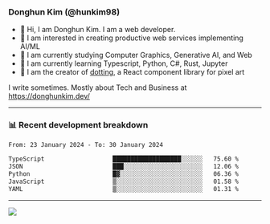 ### Donghun Kim (@hunkim98)

- 👋 Hi, I am Donghun Kim. I am a web developer. 
- 🤔 I am interested in creating productive web services implementing AI/ML
- 🔭 I am currently studying Computer Graphics, Generative AI, and Web 
- 🌱 I am currently learning Typescript, Python, C#, Rust, Jupyter
- 🎨 I am the creator of [dotting](https://github.com/hunkim98/dotting), a React component library for pixel art

I write sometimes. Mostly about Tech and Business at https://donghunkim.dev/

---
### 📊 Recent development breakdown
<!--START_SECTION:waka-->

```txt
From: 23 January 2024 - To: 30 January 2024

TypeScript                   ███████████████████░░░░░░   75.60 %
JSON                         ███░░░░░░░░░░░░░░░░░░░░░░   12.06 %
Python                       █▓░░░░░░░░░░░░░░░░░░░░░░░   06.36 %
JavaScript                   ▒░░░░░░░░░░░░░░░░░░░░░░░░   01.58 %
YAML                         ▒░░░░░░░░░░░░░░░░░░░░░░░░   01.31 %
```

<!--END_SECTION:waka-->
---

<!-- <div align='center'> -->
  <img align="center" src="https://github-readme-stats.vercel.app/api?username=hunkim98&theme=dark&show_icons=true"/>
<!-- </div> -->
<!--
**hunkim98/hunkim98** is a ✨ _special_ ✨ repository because its `README.md` (this file) appears on your GitHub profile.

Here are some ideas to get you started:

- 🔭 I’m currently working on ...
- 🌱 I’m currently learning ...
- 👯 I’m looking to collaborate on ...
- 🤔 I’m looking for help with ...
- 💬 Ask me about ...
- 📫 How to reach me: ...
- 😄 Pronouns: ...
- ⚡ Fun fact: ...
-->
